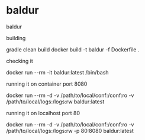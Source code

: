 # baldur
baldur

building

gradle clean build
docker build -t baldur -f Dockerfile .

checking it

docker run --rm -it baldur:latest /bin/bash

running it on container port 8080

docker run --rm -d -v /path/to/local/conf:/conf:ro -v /path/to/local/logs:/logs:rw baldur:latest

running it on localhost port 80

docker run --rm -d -v /path/to/local/conf:/conf:ro -v /path/to/local/logs:/logs:rw -p 80:8080 baldur:latest

